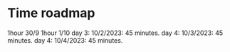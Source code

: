 # Time roadmap

1hour 30/9
1hour 1/10
day 3: 10/2/2023: 45 minutes.
day 4: 10/3/2023: 45 minutes.
day 4: 10/4/2023: 45 minutes.
